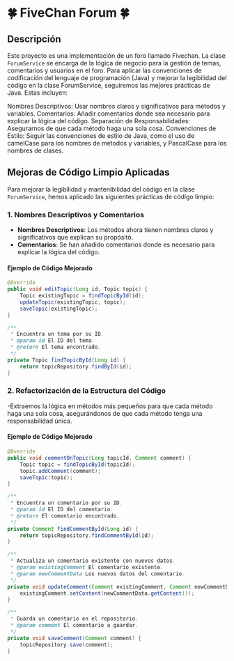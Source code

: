 # 🍀 FiveChan Forum 🍀

## Descripción

Este proyecto es una implementación de un foro llamado Fivechan. La clase `ForumService` se encarga de la lógica de negocio para la gestión de temas, comentarios y usuarios en el foro.
Para aplicar las convenciones de codificación del lenguaje de programación (Java) y mejorar la legibilidad del código en la clase ForumService, seguiremos las mejores prácticas de Java. Estas incluyen:

Nombres Descriptivos: Usar nombres claros y significativos para métodos y variables.
Comentarios: Añadir comentarios donde sea necesario para explicar la lógica del código.
Separación de Responsabilidades: Asegurarnos de que cada método haga una sola cosa.
Convenciones de Estilo: Seguir las convenciones de estilo de Java, como el uso de camelCase para los nombres de métodos y variables, y PascalCase para los nombres de clases.

## Mejoras de Código Limpio Aplicadas

Para mejorar la legibilidad y mantenibilidad del código en la clase `ForumService`, hemos aplicado las siguientes prácticas de código limpio:

### 1. Nombres Descriptivos y Comentarios

- **Nombres Descriptivos**: Los métodos ahora tienen nombres claros y significativos que explican su propósito.
- **Comentarios**: Se han añadido comentarios donde es necesario para explicar la lógica del código.

#### Ejemplo de Código Mejorado

```java
@Override
public void editTopic(Long id, Topic topic) {
    Topic existingTopic = findTopicById(id);
    updateTopic(existingTopic, topic);
    saveTopic(existingTopic);
}

/**
 * Encuentra un tema por su ID.
 * @param id El ID del tema.
 * @return El tema encontrado.
 */
private Topic findTopicById(Long id) {
    return topicRepository.findById(id);
}
```
### 2. Refactorización de la Estructura del Código

-Extraemos la lógica en métodos más pequeños para que cada método haga una sola cosa, asegurándonos de que cada método tenga una responsabilidad única.
#### Ejemplo de Código Mejorado

```java
@Override
public void commentOnTopic(Long topicId, Comment comment) {
    Topic topic = findTopicById(topicId);
    topic.addComment(comment);
    saveTopic(topic);
}

/**
 * Encuentra un comentario por su ID.
 * @param id El ID del comentario.
 * @return El comentario encontrado.
 */
private Comment findCommentById(Long id) {
    return topicRepository.findCommentById(id);
}

/**
 * Actualiza un comentario existente con nuevos datos.
 * @param existingComment El comentario existente.
 * @param newCommentData Los nuevos datos del comentario.
 */
private void updateComment(Comment existingComment, Comment newCommentData) {
    existingComment.setContent(newCommentData.getContent());
}

/**
 * Guarda un comentario en el repositorio.
 * @param comment El comentario a guardar.
 */
private void saveComment(Comment comment) {
    topicRepository.save(comment);
}
